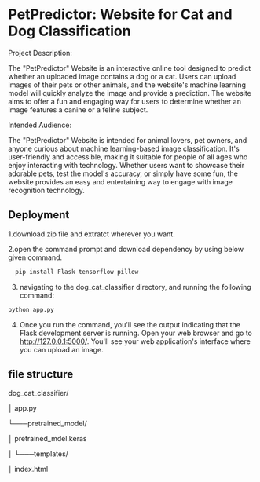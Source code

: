 
# PetPredictor: Website for Cat and Dog Classification

Project Description:

The "PetPredictor" Website is an interactive online tool designed to predict whether an uploaded image contains a dog or a cat. Users can upload images of their pets or other animals, and the website's machine learning model will quickly analyze the image and provide a prediction. The website aims to offer a fun and engaging way for users to determine whether an image features a canine or a feline subject.

Intended Audience:

The "PetPredictor" Website is intended for animal lovers, pet owners, and anyone curious about machine learning-based image classification. It's user-friendly and accessible, making it suitable for people of all ages who enjoy interacting with technology. Whether users want to showcase their adorable pets, test the model's accuracy, or simply have some fun, the website provides an easy and entertaining way to engage with image recognition technology.








## Deployment

1.download zip file and extratct wherever you want.

2.open the command prompt and download dependency by using below given command.
```bash
  pip install Flask tensorflow pillow

```
3. navigating to the dog_cat_classifier directory, and running the following command:
```bash
python app.py
```
4. Once you run the command, you'll see the output indicating that the Flask development server is running. Open your web browser and go to http://127.0.0.1:5000/. You'll see your web application's interface where you can upload an image.
## file structure
dog_cat_classifier/

│   app.py

└───pretrained_model/

│       pretrained_mdel.keras

│
└───templates/

│       index.html




